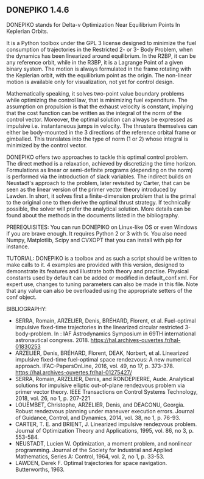 ## DONEPIKO 1.4.6
DONEPIKO stands for Delta-v Optimization Near Equilibrium Points In Keplerian Orbits.

It is a Python toolbox under the GPL 3 license designed to minimize the fuel consumption of trajectories in the Restricted 2- or 3- Body Problem,
when the dynamics has been linearized around equilibrium. In the R2BP, it can be any reference orbit, while in the R3BP, it is a Lagrange Point of a given binary system. 
The motion is always formulated in the frame rotating with the Keplerian orbit, with the equilibrium point as the origin. The non-linear motion is available only for visualization, not yet for control design.

Mathematically speaking, it solves two-point value boundary problems while optimizing the control law, that is minimizing fuel expenditure. 
The assumption on propulsion is that the exhaust velocity is constant, implying that the cost function can be written as the integral of the norm of the control vector. Moreover, the optimal solution can always be expressed as impulsive i.e. instantaneous jumps in velocity. 
The thrusters themselves can either be body-mounted in the 3 directions of the reference orbital frame or gimballed. This translates into the type of norm (1 or 2) whose integral is minimized by the control vector.

DONEPIKO offers two approaches to tackle this optimal control problem. 
The direct method is a relaxation, achieved by discretizing the time horizon. Formulations as linear or semi-definite programs (depending on the norm) is performed via the introduction of slack variables.
The indirect builds on Neustadt's approach to the problem, later revisited by Carter, that can be seen as the linear version of the primer vector theory introduced by Lawden. 
In short, it solves first a finite-dimension problem that is the primal to the original one to then derive the optimal thrust strategy. If technically possible, the solver will prefer the analytical solution.
More details can be found about the methods in the documents listed in the bibliography.

PREREQUISITES:
You can run DONEPIKO on Linux-like OS or even Windows if you are brave enough. It requires Python 2 or 3 with tk. You also need Numpy, Matplotlib, Scipy and CVXOPT that you can install with pip for instance.

TUTORIAL:
DONEPIKO is a toolbox and as such a script should be written to make calls to it.
4 examples are provided with this version, designed to demonstrate its features and illustrate both theory and practise.
Physical constants used by default can be added or modified in default_conf.xml. For expert use, changes to tuning parameters can also be made in this file. 
Note that any value can also be overloaded using the appropriate setters of the conf object.

BIBLIOGRAPHY:
- SERRA, Romain, ARZELIER, Denis, BRÉHARD, Florent, et al. Fuel-optimal impulsive fixed-time trajectories in the linearized circular restricted 3-body-problem. In : IAF Astrodynamics Symposium in 69TH international astronautical congress. 2018. https://hal.archives-ouvertes.fr/hal-01830253
- ARZELIER, Denis, BRÉHARD, Florent, DEAK, Norbert, et al. Linearized impulsive fixed-time fuel-optimal space rendezvous: A new numerical approach. IFAC-PapersOnLine, 2016, vol. 49, no 17, p. 373-378. https://hal.archives-ouvertes.fr/hal-01275427/
- SERRA, Romain, ARZELIER, Denis, and RONDEPIERRE, Aude. Analytical solutions for impulsive elliptic out-of-plane rendezvous problem via primer vector theory. IEEE Transactions on Control Systems Technology, 2018, vol. 26, no 1, p. 207-221
- LOUEMBET, Christophe, ARZELIER, Denis, and DEACONU, Georgia. Robust rendezvous planning under maneuver execution errors. Journal of Guidance, Control, and Dynamics, 2014, vol. 38, no 1, p. 76-93.
- CARTER, T. E. and BRIENT, J. Linearized impulsive rendezvous problem. Journal of Optimization Theory and Applications, 1995, vol. 86, no 3, p. 553-584.
- NEUSTADT, Lucien W. Optimization, a moment problem, and nonlinear programming. Journal of the Society for Industrial and Applied Mathematics, Series A: Control, 1964, vol. 2, no 1, p. 33-53.
- LAWDEN, Derek F. Optimal trajectories for space navigation. Butterworths, 1963.
